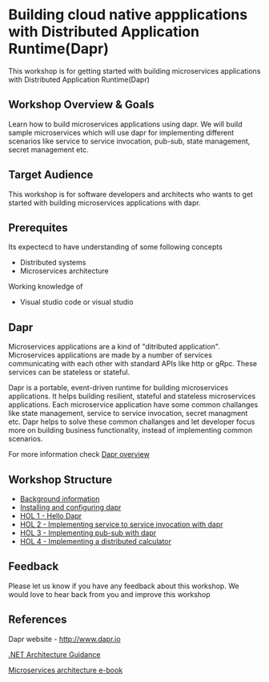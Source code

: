 # Building cloud native appplications with Distributed Application Runtime(Dapr)

This workshop is for getting started with building microservices applications with Distributed Application Runtime(Dapr)

## Workshop Overview & Goals
Learn how to build microservices applications using dapr. We will build sample microservices which will use dapr for implementing different scenarios like service to service invocation, pub-sub, state management, secret management etc.

## Target Audience
This workshop is for software developers and architects who wants to get started with building microservices applications with dapr. 

## Prerequites
Its expectecd to have understanding of some following concepts
 - Distributed systems
 - Microservices architecture
 
 Working knowledge of 
 - Visual studio code or visual studio

## Dapr

Microservices applications are a kind of "ditributed application". Microservices applications are made by a number of services communicating with each other with standard APIs like http or gRpc. These services can be stateless or stateful. 
 
Dapr is a portable, event-driven runtime for building microservices applications. It helps building resilient, stateful and stateless microservices applications. Each microservice application have some common challanges like state management, service to service invocation, secret managment etc. Dapr helps to solve these common challanges and let developer focus more on building business functionality, instead of implementing common scenarios.

For more information check [Dapr overview](https://github.com/dapr/docs/tree/master/overview)


## Workshop Structure

* [Background information](https://github.com/shchauh/dapr-workshop/blob/master/background.md)
* [Installing and configuring dapr](https://github.com/shchauh/dapr-workshop/blob/master/prerequisites.md)
* [HOL 1 - Hello Dapr](https://github.com/dapr/samples/tree/master/1.hello-world)
* [HOL 2 - Implementing service to service invocation with dapr](https://github.com/shchauh/dapr-workshop/blob/master/prerequisites.md)
* [HOL 3 - Implementing pub-sub with dapr](https://github.com/dapr/samples/tree/master/4.pub-sub)
* [HOL 4 - Implementing a distributed calculator](https://github.com/dapr/samples/tree/master/3.distributed-calculator)

## Feedback

Please let us know if you have any feedback about this workshop. We would love to hear back from you and improve this workshop

## References
Dapr website - http://www.dapr.io

[.NET Architecture Guidance](https://dotnet.microsoft.com/learn/dotnet/architecture-guides)

[Microservices architecture e-book](https://dotnet.microsoft.com/download/e-book/microservices-architecture/pdf)
